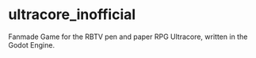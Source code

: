 # ultracore_inofficial
Fanmade Game for the RBTV pen and paper RPG Ultracore, written in the Godot Engine. 
